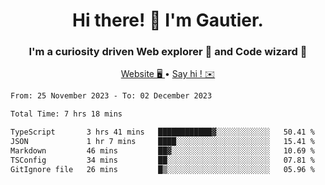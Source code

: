<h1 align="center">Hi there! 👋 I'm Gautier.</h1>
<h3 align="center">I'm a curiosity driven Web explorer 🚀 and Code wizard 🧙</h3>

<p align="center">
  <a href="https://xisabla.github.io/">Website 🖥️ </a> •
  <a href="mailto:xisabla.dev@gmail.com">Say hi ! ✉️</a>
</p>

<!--START_SECTION:waka-->

```txt
From: 25 November 2023 - To: 02 December 2023

Total Time: 7 hrs 18 mins

TypeScript       3 hrs 41 mins   ████████████▓░░░░░░░░░░░░   50.41 %
JSON             1 hr 7 mins     ████░░░░░░░░░░░░░░░░░░░░░   15.41 %
Markdown         46 mins         ██▓░░░░░░░░░░░░░░░░░░░░░░   10.69 %
TSConfig         34 mins         ██░░░░░░░░░░░░░░░░░░░░░░░   07.81 %
GitIgnore file   26 mins         █▒░░░░░░░░░░░░░░░░░░░░░░░   05.96 %
```

<!--END_SECTION:waka-->
